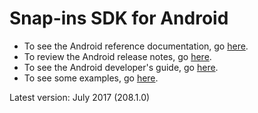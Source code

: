 # Snap-ins SDK for Android

* To see the Android reference documentation, go [here](http://forcedotcom.github.io/ServiceSDK-Android/).
* To review the Android release notes, go [here](https://github.com/forcedotcom/ServiceSDK-Android/releases).
* To see the Android developer's guide, go [here](https://developer.salesforce.com/docs/atlas.en-us.noversion.service_sdk_android.meta/service_sdk_android/servicesdk_android_dev_guide.htm).
* To see some examples, go [here](./Examples/).

Latest version: July 2017 (208.1.0)
